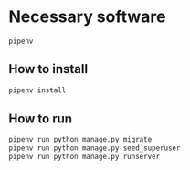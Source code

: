 # Necessary software #

`pipenv`

## How to install ##

``` sh
pipenv install
```

## How to run ##

``` sh
pipenv run python manage.py migrate
pipenv run python manage.py seed_superuser
pipenv run python manage.py runserver
```
